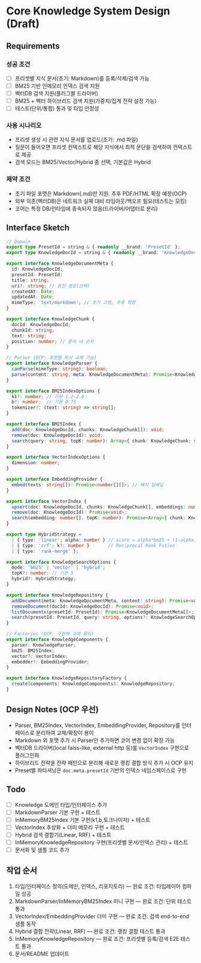 # Core Knowledge System Design (Draft)

## Requirements

### 성공 조건
- [ ] 프리셋별 지식 문서(초기: Markdown)를 등록/삭제/검색 가능
- [ ] BM25 기반 인메모리 인덱스 검색 지원
- [ ] 벡터DB 검색 지원(플러그블 드라이버)
- [ ] BM25 + 벡터 하이브리드 검색 지원(가중치/집계 전략 설정 가능)
- [ ] 테스트(단위/통합) 통과 및 타입 안정성

### 사용 시나리오
- 프리셋 생성 시 관련 지식 문서를 업로드(초기: .md 파일)
- 질문이 들어오면 프리셋 컨텍스트로 해당 지식에서 최적 문단을 검색하여 컨텍스트로 제공
- 검색 모드는 BM25/Vector/Hybrid 중 선택, 기본값은 Hybrid

### 제약 조건
- 초기 파일 포맷은 Markdown(.md)만 지원. 추후 PDF/HTML 확장 예정(OCP)
- 외부 의존(벡터DB)은 네트워크 실패 대비 타임아웃/백오프 필요(테스트는 모킹)
- 코어는 특정 DB/런타임에 종속되지 않음(드라이버/어댑터로 분리)

## Interface Sketch

```typescript
// Domain
export type PresetId = string & { readonly __brand: 'PresetId' };
export type KnowledgeDocId = string & { readonly __brand: 'KnowledgeDocId' };

export interface KnowledgeDocumentMeta {
  id: KnowledgeDocId;
  presetId: PresetId;
  title: string;
  uri?: string; // 원천 경로(선택)
  createdAt: Date;
  updatedAt: Date;
  mimeType: 'text/markdown'; // 초기 고정, 추후 확장
}

export interface KnowledgeChunk {
  docId: KnowledgeDocId;
  chunkId: string;
  text: string;
  position: number; // 문서 내 순서
}

// Parser (OCP: 포맷별 파서 교체 가능)
export interface KnowledgeParser {
  canParse(mimeType: string): boolean;
  parse(content: string, meta: KnowledgeDocumentMeta): Promise<KnowledgeChunk[]>;
}

export interface BM25IndexOptions {
  k1?: number; // 기본 1.2~2.0
  b?: number;  // 기본 0.75
  tokenizer?: (text: string) => string[];
}

export interface BM25Index {
  add(doc: KnowledgeDocId, chunks: KnowledgeChunk[]): void;
  remove(doc: KnowledgeDocId): void;
  search(query: string, topK: number): Array<{ chunk: KnowledgeChunk; score: number }>;
}

export interface VectorIndexOptions {
  dimension: number;
}

export interface EmbeddingProvider {
  embed(texts: string[]): Promise<number[][]>; // 배치 임베딩
}

export interface VectorIndex {
  upsert(doc: KnowledgeDocId, chunks: KnowledgeChunk[], embeddings: number[][]): Promise<void>;
  remove(doc: KnowledgeDocId): Promise<void>;
  search(embedding: number[], topK: number): Promise<Array<{ chunk: KnowledgeChunk; score: number }>>;
}

export type HybridStrategy =
  | { type: 'linear'; alpha: number } // score = alpha*bm25 + (1-alpha)*vec
  | { type: 'rrf'; k?: number }       // Reciprocal Rank Fusion
  | { type: 'rank-merge' };

export interface KnowledgeSearchOptions {
  mode: 'bm25' | 'vector' | 'hybrid';
  topK?: number; // 기본 5
  hybrid?: HybridStrategy;
}

export interface KnowledgeRepository {
  addDocument(meta: KnowledgeDocumentMeta, content: string): Promise<void>;
  removeDocument(docId: KnowledgeDocId): Promise<void>;
  listDocuments(presetId: PresetId): Promise<KnowledgeDocumentMeta[]>;
  search(presetId: PresetId, query: string, options?: KnowledgeSearchOptions): Promise<Array<{ chunk: KnowledgeChunk; score: number }>>;
}

// Factories (OCP: 구현체 교체 용이)
export interface KnowledgeComponents {
  parser: KnowledgeParser;
  bm25: BM25Index;
  vector?: VectorIndex;
  embedder?: EmbeddingProvider;
}

export interface KnowledgeRepositoryFactory {
  create(components: KnowledgeComponents): KnowledgeRepository;
}
```

## Design Notes (OCP 우선)
- Parser, BM25Index, VectorIndex, EmbeddingProvider, Repository를 인터페이스로 분리하여 교체/확장이 용이
- Markdown 외 포맷 추가 시 Parser만 추가하면 코어 변경 없이 확장 가능
- 벡터DB 드라이버(local faiss-like, external http 등)를 `VectorIndex` 구현으로 플러그인화
- 하이브리드 전략을 전략 패턴으로 분리해 새로운 랭킹 결합 방식 추가 시 OCP 유지
- Preset별 파티셔닝은 `doc.meta.presetId` 기반의 인덱스 네임스페이스로 구현

## Todo
- [ ] Knowledge 도메인 타입/인터페이스 추가
- [ ] MarkdownParser 기본 구현 + 테스트
- [ ] InMemoryBM25Index 기본 구현(k1,b,토크나이저) + 테스트
- [ ] VectorIndex 추상화 + 더미 메모리 구현 + 테스트
- [ ] Hybrid 검색 결합기(Linear, RRF) + 테스트
- [ ] InMemoryKnowledgeRepository 구현(프리셋별 문서/인덱스 관리) + 테스트
- [ ] 문서화 및 샘플 코드 추가

## 작업 순서
1. 타입/인터페이스 정의(도메인, 인덱스, 리포지토리) — 완료 조건: 타입레이어 컴파일 성공
2. MarkdownParser/InMemoryBM25Index 미니 구현 — 완료 조건: 단위 테스트 통과
3. VectorIndex/EmbeddingProvider 더미 구현 — 완료 조건: 검색 end-to-end 샘플 동작
4. Hybrid 결합 전략(Linear, RRF) — 완료 조건: 랭킹 결합 테스트 통과
5. InMemoryKnowledgeRepository — 완료 조건: 프리셋별 등록/검색 E2E 테스트 통과
6. 문서/README 업데이트
